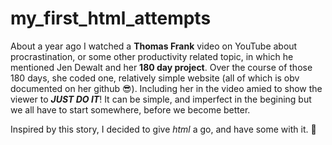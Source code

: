 # my_first_html_attempts
About a year ago I watched a **Thomas Frank** video on YouTube about procrastination, or some other productivity related topic, in which he mentioned Jen Dewalt and her **180 day project**. Over the course of those 180 days, she coded one, relatively simple website (all of which is obv documented on her github 😎). Including her in the video amied to show the viewer to **_JUST DO IT_**! It can be simple, and imperfect in the begining but we all have to start somewhere, before we become better.


Inspired by this story, I decided to give *html* a go, and have some with it. 🤩
